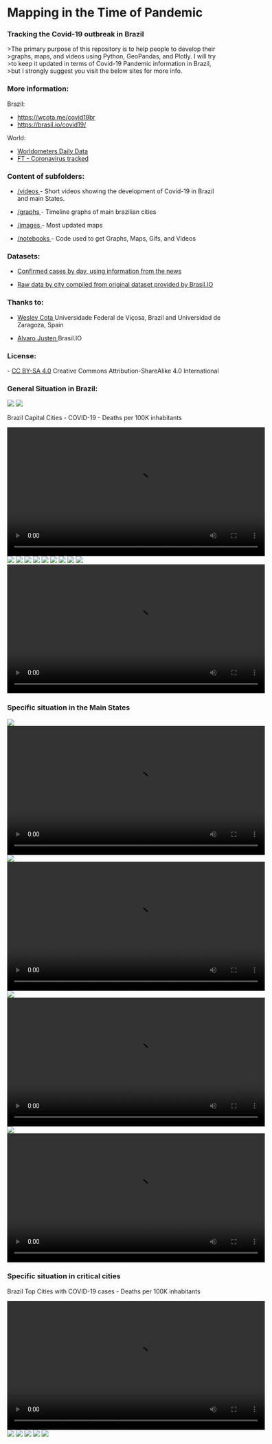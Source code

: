 <h1>Mapping in the Time of Pandemic</h1>
<h3> Tracking the Covid-19 outbreak in Brazil</h3>
>The primary purpose of this repository is to help people to develop their 
>graphs, maps, and videos using Python, GeoPandas, and Plotly. I will try 
>to keep it updated in terms of Covid-19 Pandemic information in Brazil, 
>but I strongly suggest you visit the below sites for more info.
<h3>More information: </h3>

Brazil:
- <a href="https://wcota.me/covid19br"> https://wcota.me/covid19br </a>
- <a href="https://brasil.io/covid19/"> https://brasil.io/covid19/ </a>

World:
- <a href="https://www.worldometers.info/coronavirus/"> Worldometers Daily Data </a>
- <a href="https://ig.ft.com/coronavirus-chart/?areas=bra&areas=usa&areas=rus&areas=mex&areas=gbr&areas=ita&areasRegional=usny&areasRegional=usnj&cumulative=0&logScale=1&perMillion=0&values=deaths">FT - Coronavirus tracked</a>

<h3>Content of subfolders:</h3>

- <a href="https://github.com/Mjrovai/Mapping_Covid-19_Brazil/tree/master/videos"> /videos </a>  - Short videos showing the development of Covid-19 in Brazil and main States.

- <a href="https://github.com/Mjrovai/Mapping_Covid-19_Brazil/tree/master/graphs"> /graphs </a>  - Timeline graphs of main brazilian cities

- <a href="https://github.com/Mjrovai/Mapping_Covid-19_Brazil/tree/master/images"> /images </a>  - Most updated maps 

- <a href="https://github.com/Mjrovai/Mapping_Covid-19_Brazil/tree/master/notebooks"> /notebooks </a>  - Code used to get Graphs, Maps, Gifs, and Videos

<h3>Datasets:</h3>

 

- <a href="https://github.com/wcota/covid19br"> Confirmed cases by day, using information from the news </a> 

- <a href="https://brasil.io/dataset/covid19/caso/"> Raw data by city compiled from original dataset provided by Brasil.IO </a>

<h3>Thanks to: </h3>

- <a href="https://wesleycota.com"> Wesley Cota </a> Universidade Federal de Viçosa, Brazil and Universidad de Zaragoza, Spain 

- <a href="https://blog.brasil.io/author/alvaro-justen.html"> Alvaro Justen </a> Brasil.IO

<h3>License: </h3> 
- <a href="https://creativecommons.org/licenses/by-sa/4.0/"> CC BY-SA 4.0</a> Creative Commons Attribution-ShareAlike 4.0 International

<h3>General Situation in Brazil:</h3> 
<img src="graphs/wm_table.png"/>
<img src="graphs/state_table.png"/>
<p>Brazil Capital Cities - COVID-19 - Deaths per 100K inhabitants</p>
<video width="600" controls>
  <source src="videos/capital_cities_deaths_100K.mp4" type="video/mp4">
  <source src="top_cities_deaths_100K.ogg" type="video/ogg">
  Your browser does not support HTML video.
</video>
<img src="graphs/cv19_TOTAL_linear_CV_Evolution_Graph_updated.png"/>
<img src="graphs/cv19_TOTAL_log_CV_Evolution_Graph_updated.png"/>
<img src="graphs/cv19_TOTAL_linear_CV_Mov_ave_deaths_last_week_Evolution_Graph_updated.png"/>
<img src="images/!cv19_BR_CV_totalCases_last_updated.png"/>
<img src="images/!cv19_BR_CV_deaths_last_updated.png"/>
<img src="images/!cv19_BR_CV_CFR%5B%25%5D_last_updated.png"/>
<img src="images/!cv19_BR_CV_TotalCases_per_1M_pop_last_updated.png"/>
<img src="images/!cv19_BR_CV_Deaths_per_1M_pop_last_updated.png"/>
<img src="images/!cv19_BR_last_updated.png"/>
<video width="600" controls>
  <source src="videos/BR_Covid-19_Timeline.mp4" type="video/mp4">
  <source src="top_cities_deaths_100K.ogg" type="video/ogg">
  Your browser does not support HTML video.
</video>
<h3>Specific situation in the Main States</H3>
<img src="images/!cv19_SP_last_updated.png"/>
<video width="600" controls>
  <source src="videos/SP_Covid-19_Timeline.mp4" type="video/mp4">
  <source src="top_cities_deaths_100K.ogg" type="video/ogg">
  Your browser does not support HTML video.
</video>
<img src="images/!cv19_RJ_last_updated.png"/>
<video width="600" controls>
  <source src="videos/RJ_Covid-19_Timeline.mp4" type="video/mp4">
  <source src="top_cities_deaths_100K.ogg" type="video/ogg">
  Your browser does not support HTML video.
</video>
<img src="images/!cv19_MG_last_updated.png"/>
<video width="600" controls>
  <source src="videos/MG_Covid-19_Timeline.mp4" type="video/mp4">
  <source src="top_cities_deaths_100K.ogg" type="video/ogg">
  Your browser does not support HTML video.
</video>
<img src="images/!cv19_CE_last_updated.png"/>
<video width="600" controls>
  <source src="videos/CE_Covid-19_Timeline.mp4" type="video/mp4">
  <source src="top_cities_deaths_100K.ogg" type="video/ogg">
  Your browser does not support HTML video.
</video>
<h3>Specific situation in critical cities</H3>
<p>Brazil Top Cities with COVID-19 cases - Deaths per 100K inhabitants</p>
<video width="600" controls>
  <source src="videos/top_cities_deaths_100K.mp4" type="video/mp4">
  <source src="top_cities_deaths_100K.ogg" type="video/ogg">
  Your browser does not support HTML video.
</video>

<img src="graphs/cv19_São Paulo-SP_bar_linear_CV_Mov_ave_deaths_last_week_Evolution_Graph_updated.png"/>
<img src="graphs/cv19_Rio de Janeiro-RJ_bar_linear_CV_Mov_ave_deaths_last_week_Evolution_Graph_updated.png"/>
<img src="graphs/cv19_Manaus-AM_bar_linear_CV_Mov_ave_deaths_last_week_Evolution_Graph_updated.png"/>
<img src="graphs/cv19_Fortaleza-CE_line_linear_CV_Mov_ave_deaths_last_week_Evolution_Graph_updated.png"/>
<img src="graphs/cv19_Recife-PE_line_linear_CV_Mov_ave_deaths_last_week_Evolution_Graph_updated.png"/>
